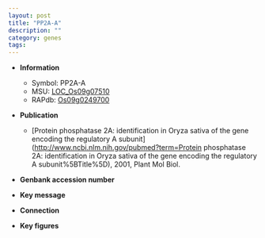 ```yaml
---
layout: post
title: "PP2A-A"
description: ""
category: genes
tags: 
---
```


* **Information**  
    + Symbol: PP2A-A  
    + MSU: [LOC_Os09g07510](http://rice.plantbiology.msu.edu/cgi-bin/ORF_infopage.cgi?orf=LOC_Os09g07510)  
    + RAPdb: [Os09g0249700](http://rapdb.dna.affrc.go.jp/viewer/gbrowse_details/irgsp1?name=Os09g0249700)  

* **Publication**  
    + [Protein phosphatase 2A: identification in Oryza sativa of the gene encoding the regulatory A subunit](http://www.ncbi.nlm.nih.gov/pubmed?term=Protein phosphatase 2A: identification in Oryza sativa of the gene encoding the regulatory A subunit%5BTitle%5D), 2001, Plant Mol Biol.

* **Genbank accession number**  

* **Key message**  

* **Connection**  

* **Key figures**  


